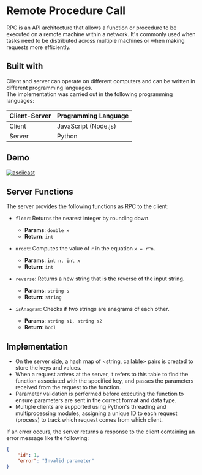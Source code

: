 # Remote Procedure Call

RPC is an API architecture that allows a function or procedure to be executed on a remote machine within a network. It's commonly used when tasks need to be distributed across multiple machines or when making requests more efficiently.

## Built with

Client and server can operate on different computers and can be written in different programming languages.   
The implementation was carried out in the following programming languages:

| Client-Server | Programming Language |
|---------------|----------------------|
| Client        | JavaScript (Node.js) |
| Server        | Python               |

## Demo

[![asciicast](https://asciinema.org/a/aLeoZMRZnYnCtww7N5QURIyj8.svg)](https://asciinema.org/a/aLeoZMRZnYnCtww7N5QURIyj8)

## Server Functions

The server provides the following functions as RPC to the client:

- `floor`: Returns the nearest integer by rounding down.
  - **Params**: `double x`
  - **Return**: `int`

- `nroot`: Computes the value of `r` in the equation `x = r^n`.
  - **Params**: `int n, int x`
  - **Return**: `int`

- `reverse`: Returns a new string that is the reverse of the input string.
  - **Params**: `string s`
  - **Return**: `string`

- `isAnagram`: Checks if two strings are anagrams of each other.
  - **Params**: `string s1, string s2`
  - **Return**: `bool`

## Implementation

- On the server side, a hash map of <string, callable> pairs is created to store the keys and values.
- When a request arrives at the server, it refers to this table to find the function associated with the specified key, and passes the parameters received from the request to the function.
- Parameter validation is performed before executing the function to ensure parameters are sent in the correct format and data type.
- Multiple clients are supported using Python's threading and multiprocessing modules, assigning a unique ID to each request (process) to track which request comes from which client.

If an error occurs, the server returns a response to the client containing an error message like the following:

```json
{
    "id": 1,
    "error": "Invalid parameter"
}
```